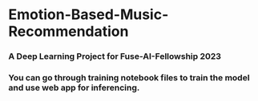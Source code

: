 # Emotion-Based-Music-Recommendation
### A Deep Learning Project for Fuse-AI-Fellowship 2023
### You can go through training notebook files to train the model and use web app for inferencing.
